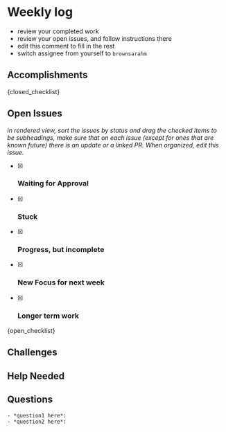 # Weekly log

- review your completed work
- review your open issues, and follow instructions there
- edit this comment to fill in the rest
- switch assignee from yourself to `brownsarahm`

## Accomplishments

<!-- feel free to add anything you want to this list -->

{closed_checklist}


## Open Issues 

_in rendered view, sort the issues by status and drag the checked items to be subheadings, make sure that on each issue (except for ones that are known future) there is an update or a linked PR. When organized, edit this issue._
<!-- 
in edit view:
- edit the checked items to be headings (remove the `- [x] ` so that the `###` are the first few characters
- add any additional headings

you can delete the whole instruction or move the visible part into this comment to hide it -->

- [x] ### Waiting for Approval 
- [x] ### Stuck 
- [x] ### Progress, but incomplete
- [x] ### New Focus for next week
- [x] ### Longer term work
{open_checklist}

<!-- add additional checkboxes for any upcoming tasks that do not yet have issues -->

## Challenges

<!-- 
What challenges did you face since your last checkin
a bulleted list or paragraph is fine, link to issues on projects if appropriate -->


## Help Needed

<!-- what help do you need and from who?  -->


## Questions

<!-- formatting like this makes them easy to copy and repy to in a comment; if none you can delete, add as needed-->
```
- *question1 here*:
- *question2 here*:
```